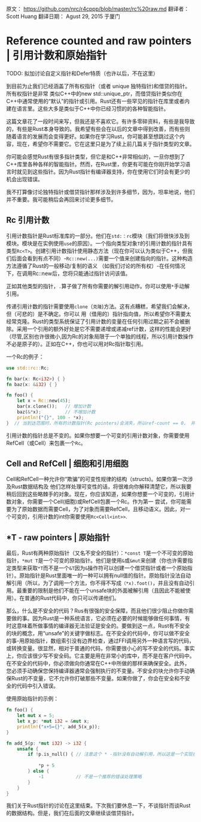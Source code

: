 原文： https://github.com/nrc/r4cppp/blob/master/rc%20raw.md
翻译者： Scott Huang 
翻译日期： Agust 29, 2015 于厦门

# Reference counted and raw pointers | 引用计数和原始指针

TODO: 拟加讨论自定义指针和Defer特质（也许以后，不在这里）

到目前为止我们已经涵盖了所有权指针（或者 unique 独特指针)和借贷的指针。所有权指针是非常
类似C++中的new std::unique_ptr，而借贷指针类似你在C++中通常使用的“默认”的指针或引用。Rust还有一些罕见的指针在库里或者内建在语言里。这些大多是类似于C++中你已经习惯的的各种智能指针。

这篇文章花了一段时间来写，但我还是不喜欢它。有许多零碎资料，有些是我导致的，有些是Rust本身导致的。我希望有些会在以后的文章中得到改善，而有些则随着语言的发展而会变得更好。如果你在学习Rust，你可能甚至想跳过这个内容，现在，希望你不需要它。它在这里只是为了续上前几篇关于指针类型的文章。

你可能会感觉Rust有很多指针类型，但它是和C++非常相似的，一旦你想到了C++库里各种各样的智能指针。然而，在Rust里，你更有可能在你刚开始学习语言时就见到这些指针。因为Rust指针有编译器支持，你在使用它们时会有更少的机会出现错误。

我不打算像讨论独特指针或借贷指针那样涉及到许多细节，因为，坦率地说，他们并不重要。我可能稍后会再回来讨论更多细节。

## Rc<T> 引用计数 

引用计数指针是Rust标准库的一部分。他们在`std:：rc`模块（我们将很快涉及到模块。模块是在实例使用`use`的原因）。一个指向类型对象`T`的引用计数的指针具有类型`Rc<T>`。创建引用计数指针使用静态方法（现在你可以认为类似于C++，但我们后面会看到有点不同）-`Rc::new(...)`需要一个值来创建指向的指针。这种构造方法遵循了Rust的一般移动/复制的语义
（如我们讨论的所有权）-在任何情况下，在调用Rc::new后，您将只能通过指针访问该值。

正如其他类型的指针，`.`算子做了所有你需要的解引用动作。你可以使用`*`手动解引用。

传递引用计数的指针需要使用`clone`（`克隆`)方法。这有点糟糕，希望我们会解决，但（可悲的）是不确定。你可以
用（借用的）指针指向值，所以希望你不需要太经常克隆。Rust的类型系统保证了引用计数的变量在任何引用过期之前不会被删除。采用一个引用的额外好处是它不需要递增或递减ref计数，这样的性能会更好（尽管,区别也许很微小,因为Rc的对象局限于一个单独的线程，所以引用计数操作不必是原子的）。正如在C++，你也可以用对Rc指针取引用。

一个Rc的例子：
```rust
use std::rc::Rc;

fn bar(x: Rc<i32>) { }
fn baz(x: &i32) { }

fn foo() {
    let x = Rc::new(45);
    bar(x.clone());   // 增加计数
    baz(&*x);         // 不增加计数
    println!("{}", 100 - *x);
}  // 当到达范围时，所有的计数指针(Rc pointers)会消失，所以ref-count == 0， 并且以前分配的内存会被删除。
```

引用计数的指针总是不变的。如果你想要一个可变的引用计数对象，你需要使用RefCell（或Cell）来包裹一个`Rc`。

## Cell and RefCell | 细胞和引用细胞

Cell和RefCell一种允许你“欺骗”的可变性规律的结构（structs)。如果你第一次涉及Rust数据结构及
他们怎样处理可变性的话，将很难向你解释清楚它，所以我要稍后回到这些略棘手的对象。现在，你应该知道，如果你想要一个可变的，引用计数对象，你需要一个Cell(细胞)或RefCell包裹一个Rc。作为第一
尝试，你可能需要为了原始数据而需要Cell，为了对象而需要RefCell，且移动语义。因此，对一个可变的，引用计数的int你需要使用`Rc<Cell<int>>`.

## \*T - raw pointers | 原始指针

最后，Rust有两种原始指针（又名不安全的指针）：`*const T`是一个不可变的原始指针，`*mut T`是一个可变的原始指针。他们是使用`&`或`&mut`来创建（你也许需要指定类型来获取`*T`而不是一个`&T`因为`&`操作符可以创建一个借贷指针或者一个原始指针）。原始指针是Rust里面唯一的一种可以拥有null值的指针。原始指针没法自动解引用（所以，为了调用一个方法，你不得不写成`（*x).foot()`，并且没有自动引用。最重要的限制是他们不能在一个unsafe块的外面被解引用（且因此不能被使用）。在普通的Rust代码中，你只可以传递他们。

那么，什么是不安全的代码？Rus有很强的安全保障，而且他们很少阻止你做你需要做的事。因为Rust是一种系统语言，它必须在必要的时候能够做任何事情，有时这意味着所做事情的编译器无法验证是安全的。要做到这一点，Rust有不安全的块的概念，用“unsafe”的关键字做标志。在不安全的代码中，你可以做不安全的事-用原始指针，数组索引没有边界检查，通过FFI调用另外一种语言写的代码，或转换变量。很显然，相对于普通的代码，你需要很小心的写不安全的代码。事实上，你应该很少写不安全码。它主要是用在非常小的库中，而不是在客户代码中。在不安全的代码中，你必须做向你通常在C++中所做的那样来确保安全。此外，您必须手动确保您保持编译器通常会强制执行的不变量。不安全的块允许你手动确保Rust的不变量，它不允许你打破那些不变量。如果你做了，你会在安全和不安全的代码中引入错误。

使用原始指针的示例：

```rust
fn foo() {
    let mut x = 5;
    let x_p: *mut i32 = &mut x;
    println!("x+5={}", add_5(x_p));
}

fn add_5(p: *mut i32) -> i32 {
    unsafe {
        if !p.is_null() { // 注意这个 * -指针没有自动解引用，所以这是一个实现在*i32的方法，而不是i32
                          
            *p + 5
        } else {
            -1            // 不是一个推荐的错误处理策略
        }
    }
}
```

我们关于Rust指针的讨论在这里结束。下次我们要休息一下，不谈指针而谈Rust的数据结构。但是，我们在后面的文章继续谈借贷指针。